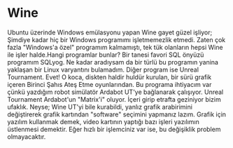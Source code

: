 # Wine

Ubuntu üzerinde Windows emülasyonu yapan Wine gayet güzel işliyor;
Şimdiye kadar hiç bir Windows programımı işletmemezlik etmedi. Zaten
çok fazla "Windows'a özel" programım kalmamıştı, tek tük olanların
hepsi Wine ile işler halde.Hangi programlar bunlar? Bir tanesi favori
SQL önyüzü programım SQLyog. Ne kadar aradıysam da bir türlü bu
programın yanina yaklaşan bir Linux varyantını bulamadım. Diğer
program ise Unreal Tournament. Evet! O koca, diskten haldir huldür
kurulan, bir sürü grafik içeren Birinci Şahıs Ateş Etme
oyunlarından. Bu programa ihtiyacım var çünkü yazdığım robot simülatör
Ardabot UT'ye bağlanarak çalışıyor. Unreal Tournament Ardabot'un
"Matrix'i" oluyor. İçeri girip etrafta geziniyor bizim ufaklık. Neyse;
Wine UT'yi bile kurabildi, yanlız grafik arabirimini değiştirerek
grafik kartından "software" seçimini yapmanız lazım. Grafik için
yazılım kullanmak demek, video kartının yaptığı bazı işleri yazılımın
üstlenmesi demektir. Eğer hızlı bir işlemciniz var ise, bu değişiklik
problem olmayacaktır.





